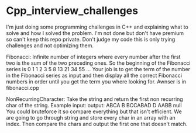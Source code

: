 # Cpp_interview_challenges

I'm just doing some programming challenges in C++ and explaining what to solve and how I solved the problem. I'm not done but don't have premium so can't keep this repo private. Don't judge my code this is only trying challenges and not optimizing them.


Fibonacci:
Infinite number of integers where every number after the first two is the sum of the two preceding ones. So the beginning of the Fibonacci series is 0 1 1 2 3 5 8 13 21 34 55 ...
Your job is to get the term of the number in the Fibonacci series as input and then display all the correct Fibonacci numbers in order until you get the term you where looking for. Awnser is in fibonacci.cpp

NonRecurringCharacter:
Take the string and return the first non recurring char of the string. 
Example input:	output:
ABCA		B
BCCABAD		D
AABB		null 
You could bruteforce it so compare everything but that isn't efficient. We are going to go through string and store every char in an array with an index. Then compare the chars and output the first one that doesn't match.

